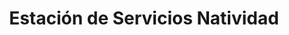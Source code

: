 ---
title: "Estación de Servicios Natividad"
url: /caracas/estacion-de-servicios-natividad-av-oeste-13/
shop: Lebensmittel
---